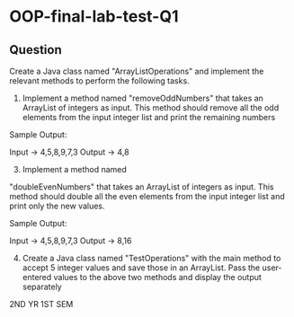 # OOP-final-lab-test-Q1

## Question

Create a Java class named "ArrayListOperations" and implement the relevant methods
to perform the following tasks.

1. Implement a method named
"removeOddNumbers" that takes an ArrayList of integers as input. This method should
remove all the odd elements from the input integer list and print the remaining numbers

Sample Output:

Input -> 4,5,8,9,7,3
Output -> 4,8

3. Implement a method named

"doubleEvenNumbers" that takes an ArrayList of integers as input. This method should
double all the even elements from the input integer list and print only the new values.

Sample Output:

Input -> 4,5,8,9,7,3
Output -> 8,16

4. Create a Java class named "TestOperations" with the main method to accept 5
integer values and save those in an ArrayList.
Pass the user-entered values to the above two methods and display the output
separately

2ND YR 1ST SEM
